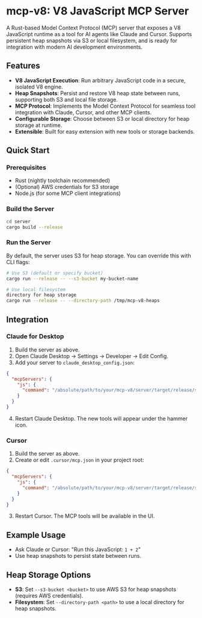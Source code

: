 # mcp-v8: V8 JavaScript MCP Server

A Rust-based Model Context Protocol (MCP) server that exposes a V8 JavaScript runtime as a tool for AI agents like Claude and Cursor. Supports persistent heap snapshots via S3 or local filesystem, and is ready for integration with modern AI development environments.

## Features

- **V8 JavaScript Execution**: Run arbitrary JavaScript code in a secure, isolated V8 engine.
- **Heap Snapshots**: Persist and restore V8 heap state between runs, supporting both S3 and local file storage.
- **MCP Protocol**: Implements the Model Context Protocol for seamless tool integration with Claude, Cursor, and other MCP clients.
- **Configurable Storage**: Choose between S3 or local directory for heap storage at runtime.
- **Extensible**: Built for easy extension with new tools or storage backends.

## Quick Start

### Prerequisites
- Rust (nightly toolchain recommended)
- (Optional) AWS credentials for S3 storage
- Node.js (for some MCP client integrations)

### Build the Server

```bash
cd server
cargo build --release
```

### Run the Server

By default, the server uses S3 for heap storage. You can override this with CLI flags:

```bash
# Use S3 (default or specify bucket)
cargo run --release -- --s3-bucket my-bucket-name

# Use local filesystem
directory for heap storage
cargo run --release -- --directory-path /tmp/mcp-v8-heaps
```

## Integration

### Claude for Desktop

1. Build the server as above.
2. Open Claude Desktop → Settings → Developer → Edit Config.
3. Add your server to `claude_desktop_config.json`:

```json
{
  "mcpServers": {
    "js": {
      "command": "/absolute/path/to/your/mcp-v8/server/target/release/server"
    }
  }
}
```

4. Restart Claude Desktop. The new tools will appear under the hammer icon.

### Cursor

1. Build the server as above.
2. Create or edit `.cursor/mcp.json` in your project root:

```json
{
  "mcpServers": {
    "js": {
      "command": "/absolute/path/to/your/mcp-v8/server/target/release/server"
    }
  }
}
```

3. Restart Cursor. The MCP tools will be available in the UI.

## Example Usage

- Ask Claude or Cursor: "Run this JavaScript: `1 + 2`"
- Use heap snapshots to persist state between runs.

## Heap Storage Options

- **S3**: Set `--s3-bucket <bucket>` to use AWS S3 for heap snapshots (requires AWS credentials).
- **Filesystem**: Set `--directory-path <path>` to use a local directory for heap snapshots.
